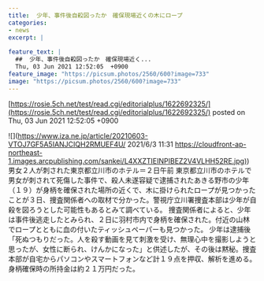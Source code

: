 ```yaml
---
title:  少年、事件後自殺図ったか　確保現場近くの木にロープ  
categories:
- news
excerpt: |
  
feature_text: |
  ##  少年、事件後自殺図ったか　確保現場近く...
  Thu, 03 Jun 2021 12:52:05  +0900
feature_image: "https://picsum.photos/2560/600?image=733"
image: "https://picsum.photos/2560/600?image=733"
---
```


[https://rosie.5ch.net/test/read.cgi/editorialplus/1622692325/](https://rosie.5ch.net/test/read.cgi/editorialplus/1622692325/)
posted on Thu, 03 Jun 2021 12:52:05  +0900

<!--more-->

![](https://www.iza.ne.jp/article/20210603-VTOJ7GF5A5IANJCIQH2RMUEF4U/ 2021/6/3 11:31 [https://cloudfront-ap-northeast-1.images.arcpublishing.com/sankei/L4XXZTIEINPIBEZ2V4VLHH52RE.jpg)](https://cloudfront-ap-northeast-1.images.arcpublishing.com/sankei/L4XXZTIEINPIBEZ2V4VLHH52RE.jpg)) 男女２人が刺された東京都立川市のホテル＝２日午前 東京都立川市のホテルで男女が刺されて死傷した事件で、殺人未遂容疑で逮捕されたあきる野市の少年（１９）が身柄を確保された場所の近くで、木に掛けられたロープが見つかったことが３日、捜査関係者への取材で分かった。警視庁立川署捜査本部は少年が自殺を図ろうとした可能性もあるとみて調べている。 捜査関係者によると、少年は事件後逃走したとみられ、２日に羽村市内で身柄を確保された。付近の山林でロープとともに血の付いたティッシュペーパーも見つかった。 少年は逮捕後「死ぬつもりだった。人を殺す動画を見て刺激を受け、無理心中を撮影しようと思ったが、女性に断られ、けんかになった」と供述したが、その後は黙秘。捜査本部が自宅からパソコンやスマートフォンなど計１９点を押収、解析を進める。身柄確保時の所持金は約２１万円だった。
